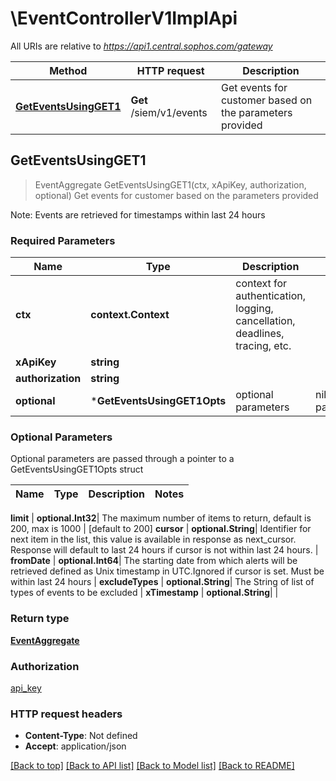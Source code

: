 # \EventControllerV1ImplApi

All URIs are relative to *https://api1.central.sophos.com/gateway*

Method | HTTP request | Description
------------- | ------------- | -------------
[**GetEventsUsingGET1**](EventControllerV1ImplApi.md#GetEventsUsingGET1) | **Get** /siem/v1/events | Get events for customer based on the parameters provided



## GetEventsUsingGET1

> EventAggregate GetEventsUsingGET1(ctx, xApiKey, authorization, optional)
Get events for customer based on the parameters provided

Note: Events are retrieved for timestamps within last 24 hours

### Required Parameters


Name | Type | Description  | Notes
------------- | ------------- | ------------- | -------------
**ctx** | **context.Context** | context for authentication, logging, cancellation, deadlines, tracing, etc.
**xApiKey** | **string**|  | 
**authorization** | **string**|  | 
 **optional** | ***GetEventsUsingGET1Opts** | optional parameters | nil if no parameters

### Optional Parameters

Optional parameters are passed through a pointer to a GetEventsUsingGET1Opts struct


Name | Type | Description  | Notes
------------- | ------------- | ------------- | -------------


 **limit** | **optional.Int32**| The maximum number of items to return, default is 200, max is 1000 | [default to 200]
 **cursor** | **optional.String**| Identifier for next item in the list, this value is available in response as next_cursor. Response will default to last 24 hours if cursor is not within last 24 hours. | 
 **fromDate** | **optional.Int64**| The starting date from which alerts will be retrieved defined as Unix timestamp in UTC.Ignored if cursor is set. Must be within last 24 hours | 
 **excludeTypes** | **optional.String**| The String of list of types of events to be excluded | 
 **xTimestamp** | **optional.String**|  | 

### Return type

[**EventAggregate**](EventAggregate.md)

### Authorization

[api_key](../README.md#api_key)

### HTTP request headers

- **Content-Type**: Not defined
- **Accept**: application/json

[[Back to top]](#) [[Back to API list]](../README.md#documentation-for-api-endpoints)
[[Back to Model list]](../README.md#documentation-for-models)
[[Back to README]](../README.md)

